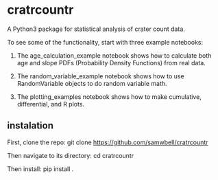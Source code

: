 # cratrcountr
A Python3 package for statistical analysis of crater count data.

To see some of the functionality, start with three example notebooks:

1) The age_calculation_example notebook shows how to calculate both age and slope PDFs (Probability Density Functions) from real data.

2) The random_variable_example notebook shows how to use RandomVariable objects to do random variable math.

3) The plotting_examples notebook shows how to make cumulative, differential, and R plots.

## instalation
First, clone the repo:
git clone https://github.com/samwbell/cratrcountr

Then navigate to its directory:
cd cratrcountr

Then install:
pip install .

